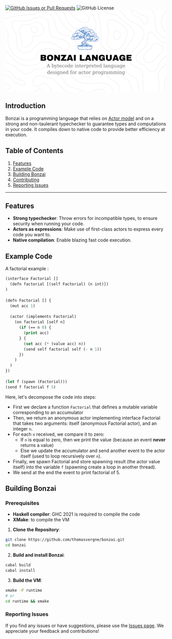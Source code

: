 [![GitHub Issues or Pull Requests](https://img.shields.io/github/issues/thomasvergne/bonzai?style=for-the-badge)](https://github.com/thomasvergne/bonzai/issues)
![GitHub License](https://img.shields.io/github/license/thomasvergne/bonzai?style=for-the-badge)
![Bonzai](assets/banner.png)

## Introduction

Bonzai is a programming language that relies on [Actor model](https://en.wikipedia.org/wiki/Actor_model) and on a strong and non-taulerant typechecker to guarantee types and computations in your code. It compiles down to native code to provide better efficiency at execution.

## Table of Contents

1. [Features](#features)
2. [Example Code](#example-code)
3. [Building Bonzai](#building-bonzai)
4. [Contributing](/CONTRIBUTING.md)
5. [Reporting Issues](#reporting-issues)

---

## Features

- **Strong typechecker**: Throw errors for incompatible types, to ensure security when running your code.
- **Actors as expressions**: Make use of first-class actors to express every code you want to.
- **Native compilation**: Enable blazing fast code execution.

## Example Code

A factorial example :

```lisp
(interface Factorial []
  (defn factorial [(self Factorial) (n int)])  
)

(defn Factorial [] {
  (mut acc 1)

  (actor (implements Factorial)
    (on factorial [self n] 
      (if (== n 0) {
        (print acc)
      } {
        (set acc (* (value acc) n))
        (send self factorial self (- n 1))
      })
    )
  )
})

(let f (spawn (Factorial)))
(send f factorial f 5)
```

Here, let's decompose the code into steps:
- First we declare a function `Factorial` that defines a mutable variable corresponding to an accumulator
- Then, we return an anonymous actor implementing interface Factorial that takes two arguments: itself (anonymous Factorial actor), and an integer `n`.
- For each `n` received, we compare it to zero:
  - If `n` is equal to zero, then we print the value (because an event **never** returns a value)
  - Else we update the accumulator and send another event to the actor itself (used to loop recursively over `n`).
- Finally, we spawn Factorial and store spawning result (the actor value itself) into the variable `f` (spawning create a loop in another thread).
- We send at the end the event to print factorial of 5.

## Building Bonzai

### Prerequisites
- **Haskell compiler**: GHC 2021 is required to compile the code
- **XMake**: to compile the VM

1. **Clone the Repository**: 
  ```sh
  git clone https://github.com/thomasvergne/bonzai.git
  cd bonzai
  ```
2. **Build and install Bonzai**:
  ```sh
  cabal build
  cabal install 
  ```
3. **Build the VM**:
  ```sh
  xmake -P runtime
  # or
  cd runtime && xmake 
  ```

### Reporting Issues

If you find any issues or have suggestions, please use the [Issues page](https://github.com/thomasvergne/bonzai/issues). We appreciate your feedback and contributions!
